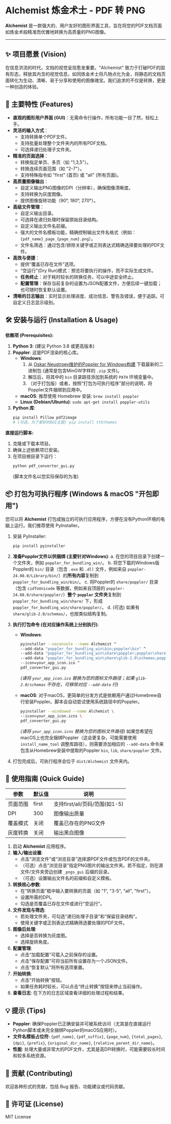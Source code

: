 # Alchemist 炼金术士 - PDF 转 PNG

**Alchemist** 是一款强大的、用户友好的图形界面工具，旨在将您的PDF文档页面如炼金术般精准而优雅地转换为高质量的PNG图像。

---

## ✨ 项目愿景 (Vision)

在信息洪流的时代，文档的视觉呈现愈发重要。"Alchemist" 致力于打破PDF的固有形态，释放其内含的视觉信息，如同炼金术士将凡物点化为金，将静态的文档页面转化为生动、清晰、易于分享和使用的图像瑰宝。我们追求的不仅是转换，更是一种创造的体验。

## 🚀 主要特性 (Features)

* **直观的图形用户界面 (GUI)**：无需命令行操作，所有功能一目了然，轻松上手。
* **灵活的输入方式**：
    * 支持转换单个PDF文件。
    * 支持批量处理整个文件夹内的所有PDF文档。
    * 可选择递归处理子文件夹。
* **精准的页面选择**：
    * 转换指定单页、多页（如 "1,3,5"）。
    * 转换连续页面范围（如 "2-7"）。
    * 支持特殊指令如 "first" (首页) 或 "all" (所有页面)。
* **高质量图像输出**：
    * 自定义输出PNG图像的DPI（分辨率），确保图像清晰度。
    * 支持转换为灰度图像。
    * 提供图像旋转功能（90°, 180°, 270°）。
* **高级文件管理**：
    * 自定义输出目录。
    * 可选择在递归处理时保留原始目录结构。
    * 自定义输出文件名前缀。
    * 强大的文件名模板功能，精确控制输出文件名格式（例如：`{pdf_name}_page_{page_num}.png`）。
    * 文件名筛选：通过包含/排除关键字或正则表达式精确选择要处理的PDF文件。
* **高效与便捷**：
    * 提供“覆盖已存在文件”选项。
    * “空运行”(Dry Run)模式：预览将要执行的操作，而不实际生成文件。
    * **任务终止**：对于耗时较长的转换任务，可以中途安全终止。
    * **配置管理**：保存当前复杂的设置为JSON配置文件，方便后续一键加载；也可随时恢复默认设置。
* **清晰的日志输出**：实时显示处理进度、成功信息、警告及错误，便于追踪。可自定义日志显示级别。

## 🛠️ 安装与运行 (Installation & Usage)

**依赖项 (Prerequisites):**

1.  **Python 3**: (建议 Python 3.8 或更高版本)
2.  **Poppler**: 这是PDF渲染的核心库。
    * **Windows**:
        1.  从 [Oskar Neustroev维护的Poppler for Windows构建](https://github.com/oschwartz10612/poppler-windows/releases) 下载最新的二进制包 (通常是包含MinGW字样的 `.zip` 文件)。
        2.  解压后，将其中的 `bin` 目录路径添加到系统的 `PATH` 环境变量中。
        3.  （对于打包版）或者，按照“打包为可执行程序”部分的说明，将Poppler文件捆绑到应用中。
    * **macOS**: 推荐使用 Homebrew 安装: `brew install poppler`
    * **Linux (Debian/Ubuntu)**: `sudo apt-get install poppler-utils`
3.  **Python 库**:
    ```bash
    pip install Pillow pdf2image
    # (可选，为了更好的GUI主题) pip install ttkthemes
    ```

**直接运行脚本:**

1.  克隆或下载本项目。
2.  确保上述依赖项已安装。
3.  在项目根目录下运行：
    ```bash
    python pdf_converter_gui.py 
    ```
    (脚本文件名以您实际保存的为准)

## 📦 打包为可执行程序 (Windows & macOS "开包即用")

您可以将 **Alchemist** 打包成独立的可执行应用程序，方便在没有Python环境的电脑上运行。我们推荐使用 PyInstaller。

1.  安装 PyInstaller:
    ```bash
    pip install pyinstaller
    ```

2.  **准备Poppler文件以供捆绑 (主要针对Windows)**:
    a.  在您的项目目录下创建一个文件夹，例如 `poppler_for_bundling_win/`。
    b.  将您下载的Windows版Poppler的 `bin/` 目录（包含 `.exe` 和 `.dll` 文件，例如来自 `poppler-24.08.0/Library/bin/`）的**所有内容**复制到 `poppler_for_bundling_win/bin/`。
    c.  将Poppler的 `share/poppler/` 目录（包含 `cidToUnicode` 等数据，例如来自顶层的 `poppler-24.08.0/share/poppler/`）**整个 `poppler` 文件夹**复制到 `poppler_for_bundling_win/share/` 下，形成 `poppler_for_bundling_win/share/poppler/`。
    d.  (可选) 如果有 `share/glib-2.0/schemas/`，也按类似结构复制。

3.  **执行打包命令 (在对应操作系统上分别执行)**:

    * **Windows**:
        ```bash
        pyinstaller --noconsole --name Alchemist ^
        --add-data "poppler_for_bundling_win\bin;poppler\bin" ^
        --add-data "poppler_for_bundling_win\share\poppler;poppler\share\poppler" ^
        --add-data "poppler_for_bundling_win\share\glib-2.0\schemas;poppler\share\glib-2.0\schemas" ^
        --icon=your_app_icon.ico ^
        pdf_converter_gui.py
        ```
        *(请将 `your_app_icon.ico` 替换为您的图标文件路径；如果 `glib-2.0/schemas` 不存在，可移除对应 `--add-data` 行)*

    * **macOS**:
        对于macOS，更简单的分发方式是依赖用户通过Homebrew自行安装Poppler。脚本会自动尝试使用系统路径中的Poppler。
        ```bash
        pyinstaller --windowed --name Alchemist \
        --icon=your_app_icon.icns \
        pdf_converter_gui.py
        ```
        *(请将 `your_app_icon.icns` 替换为您的图标文件路径)*
        如果您希望在macOS上也完全捆绑Poppler（这会更复杂，可能需要使用 `install_name_tool` 调整库路径），则需要添加相应的 `--add-data` 命令来包含从Homebrew安装中提取的Poppler `bin`, `lib`, `share/poppler` 文件。

4.  打包完成后，可执行程序会位于 `dist/Alchemist` 文件夹内。

## 📖 使用指南 (Quick Guide)

| 参数 | 默认值 | 说明 |
|------|--------|-----|
| 页面范围 | first | 支持first/all/页码/范围(如1-5) |
| DPI | 300 | 图像输出质量 |
| 覆盖模式 | 关闭 | 覆盖已存在的PNG文件 |
| 灰度转换 | 关闭 | 输出黑白图像 |

1.  启动 **Alchemist** 应用程序。
2.  **输入/输出设置**:
    * 点击“浏览文件”或“浏览目录”选择源PDF文件或包含PDF的文件夹。
    * （可选）点击“浏览目录”指定PNG图片的输出文件夹。若不指定，则在源文件/文件夹旁边创建 `_pngs_gui` 后缀的目录。
    * （可选）设置输出文件名的前缀和自定义模板。
3.  **转换核心参数**:
    * 在“转换页面”框中输入要转换的页面（如 "1", "3-5", "all", "first"）。
    * 设置所需的DPI。
    * 勾选是否覆盖已存在文件或进行“空运行”。
4.  **文件发现与筛选**:
    * 若处理文件夹，可勾选“递归处理子目录”和“保留目录结构”。
    * 使用关键字或正则表达式精确筛选要处理的PDF文件。
5.  **图像后处理**:
    * 选择是否转换为灰度图。
    * 选择旋转角度。
6.  **配置管理**:
    * 点击“加载配置”可载入之前保存的设置。
    * 点击“保存配置”可将当前所有设置存为一个JSON文件。
    * 点击“恢复默认”将所有选项重置。
7.  **开始转换**:
    * 点击“开始转换”按钮。
    * 如果任务耗时较长，可以点击“终止转换”按钮来停止当前操作。
8.  **查看日志**: 在下方的日志区域查看详细的处理过程和结果。

## 💡 提示 (Tips)

* **Poppler**: 确保Poppler已正确安装并可被系统访问（尤其是在直接运行Python脚本或未完全捆绑Poppler的macOS应用时）。
* **文件名模板占位符**: `{pdf_name}`, `{pdf_suffix}`, `{page_num}`, `{total_pages}`, `{dpi}`, `{prefix}`, `{original_dir_name}`, `{relative_parent_dir_name}`。
* **性能**: 处理大量或非常大的PDF文件，尤其是高DPI转换时，可能需要较长时间和较多系统资源。

## 🤝 贡献 (Contributing)

欢迎各种形式的贡献，包括 Bug 报告、功能建议或代码贡献。

## 📄 许可证 (License)

MIT License
